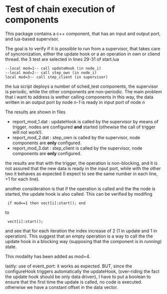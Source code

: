# Test of chain execution of components #

This package contains a c++ component, that has an input and output port, and lua-based supervisor.

The goal is to verify if it is possible to run from a supervisor, that takes care of syncronization, either the update hook or a 
an operation in own or cliend thread. the 3 test are selected in lines 29-31 of start.lua
```
--local mod=1-- call updateHook (in node_i)
--local mod=2-- call step_own (in node_i)
local mod=3-- call step_client (in supervisor)
```

the lua script deploys a number of sched_test components, 
the supervisor is periodic, while the other components are non-periodic.
The main problem that i want to address is wether calling components in this way, the data written in an output port by node _n-1_ is ready in input port of node _n_

The results are shown in files
- report_mod_1.dat : updateHook is called by the supervisor by means of trigger, nodes are configured __and__ started (othewise the call of trigger will not work!).
- report_mod_2.dat : step_own is called by the supervisor, node components are __only__ configured.
- report_mod_3.dat : step_client is called by the supervisor, node components are __only__ configured.

the results are that with the trigger, the operation is non-blocking, and it is not assured that the new data is ready in the input port, while with the other two it behaves as expected (I expect to see the same number in each line, +1 for each line).


another consideration is that if the operation is called and the the node is started, the update hook is also called. This can be verified by modifing
```
 if mod==1 then vect[i]:start(); end
```
to 
```
 vect[i]:start();
```
and see that for each iteration the index increase of 2 (1 in update and 1 in operation).
This suggest that an empty operation is a way to call the the update hook in a blocking way (supposing that the component is in _running_) state.

This modality has been added as mod=4.

lastly: use of event_port: it works as expected.
BUT, since the configureHook triggers automatically the updateHook, (over-riding the fact the update hook should be only data driven), I have to put a boolean to ensure that the first time the update is called, no code is executed. otherwise we have a constant offset in the data vector.

